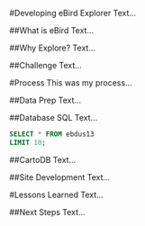 #Developing eBird Explorer
Text...

##What is eBird
Text...

##Why Explore?
Text...

##Challenge
Text...

#Process
This was my process...

##Data Prep
Text...

##Database SQL
Text...

```sql
SELECT * FROM ebdus13
LIMIT 10;
```

##CartoDB
Text...

##Site Development
Text...

#Lessons Learned
Text...

##Next Steps
Text...
